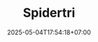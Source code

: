 ---
weight: 80
title: "Spidertri"
description: "Media pembelajaran berbentuk spin sederhana untuk memudahkan pencarian nilai-nilai trigonometri"
icon: "change_circle"
date: "2025-05-04T17:54:18+07:00"
lastmod: "2025-05-04T17:54:18+07:00"
draft: false
toc: true
---